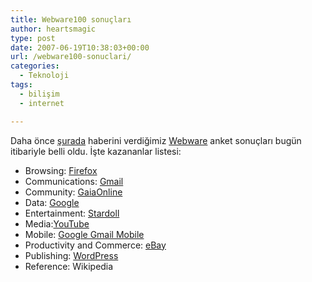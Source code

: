 ```yaml
---
title: Webware100 sonuçları
author: heartsmagic
type: post
date: 2007-06-19T10:38:03+00:00
url: /webware100-sonuclari/
categories:
  - Teknoloji
tags:
  - bilişim
  - internet

---
```

Daha önce <a href="https://www.murekkep.org/en-iyi-web-20-servisleri-hangisi-301" target="_blank" class="broken_link">şurada</a> haberini verdiğimiz <a href="https://www.webware.com" target="_blank" class="broken_link">Webware</a> anket sonuçları bugün itibariyle belli oldu. İşte kazananlar listesi:

  * Browsing: <a href="https://www.webware.com/8301-13546_109-9729691-29.html" target="_blank" class="broken_link">Firefox</a>
  * Communications: <a href="https://www.webware.com/8301-13546_109-9729805-29.html" target="_blank" class="broken_link">Gmail</a>
  * Community: <a href="https://www.webware.com/8301-13546_109-9729606-29.html" target="_blank" class="broken_link">GaiaOnline</a>
  * Data: <a href="https://www.webware.com/8301-13546_109-9729662-29.html" target="_blank" class="broken_link">Google</a>
  * Entertainment: <a href="https://www.webware.com/8301-13546_109-9729504-29.html" target="_blank" class="broken_link">Stardoll</a>
  * Media:<a href="https://www.webware.com/8301-13546_109-9729693-29.html" target="_blank" class="broken_link">YouTube</a>
  * Mobile: <a href="https://www.webware.com/8301-13546_109-9729568-29.html" target="_blank" class="broken_link">Google Gmail Mobile</a>
  * Productivity and Commerce: <a href="https://www.webware.com/8301-13546_109-9729695-29.html" target="_blank" class="broken_link">eBay</a>
  * Publishing: <a href="https://www.webware.com/8301-13546_109-9729844-29.html" target="_blank" class="broken_link">WordPress</a>
  * Reference: Wikipedia